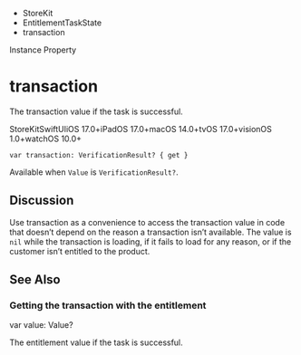 

- StoreKit
- EntitlementTaskState
-  transaction 

Instance Property

# transaction

The transaction value if the task is successful.

StoreKitSwiftUIiOS 17.0+iPadOS 17.0+macOS 14.0+tvOS 17.0+visionOS 1.0+watchOS 10.0+

``` source
var transaction: VerificationResult? { get }
```

Available when `Value` is `VerificationResult?`.

## Discussion

Use transaction as a convenience to access the transaction value in code that doesn’t depend on the reason a transaction isn’t available. The value is `nil` while the transaction is loading, if it fails to load for any reason, or if the customer isn’t entitled to the product.

## See Also

### Getting the transaction with the entitlement

var value: Value?

The entitlement value if the task is successful.

